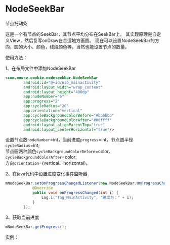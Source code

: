 # NodeSeekBar
节点托动条

这是一个有节点的SeekBar，其节点平均分布在SeekBar上。
其实现原理是自定义View，然后复写onDraw在合适地方画圆。
现在可以设置NodeSeekBar的方向，圆的大小、颜色，线段颜色等，当然也能设置节点的数量。

使用方法：

1、在布局文件中添加NodeSeekBar
```xml
<com.mouse.cookie.nodeseekbar.NodeSeekBar
        android:id="@+id/nsb_mainactivity"
        android:layout_width="wrap_content"
        android:layout_height="400dp"
        app:nodeNumber="6"
        app:progress="2"
        app:cycleRadius="20"
        app:orientation="vertical"
        app:cycleBackgroundColorBefore="#bbbbbb"
        app:cycleBackgroundColorAfter="#00ffff"
        android:layout_alignParentTop="true"
        android:layout_centerHorizontal="true"/>
```
设置节点数`nodeNumber`=int，当前进度`progress`=int，节点圆半径`cycleRadius`=int; <br>
节点圆两种颜色`cycleBackgroundColorBefore`=color、`cycleBackgroundColorAfter`=color; <br>
方向`orientation`=(vertical、horizontal)。 <br>

2、在java代码中设置进度变化事件监听器
```java
mNodeSeekBar.setOnProgressChangedListener(new NodeSeekBar.OnProgressChangedListener() {
            @Override
            public void onProgressChanged(int i) {
                Log.i("Tag_MainActivity", "进度为：" + i);
            }
        });
```
3、获取当前进度
```java
mNodeSeekBar.getProgress();
```
实例：

